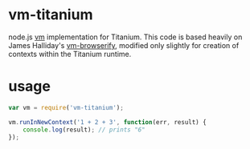 # vm-titanium

node.js [vm](http://nodejs.org/api/vm.html) implementation for Titanium. This code is based heavily on James Halliday's [vm-browserify](https://github.com/substack/vm-browserify), modified only slightly for creation of contexts within the Titanium runtime.

# usage

```js
var vm = require('vm-titanium');

vm.runInNewContext('1 + 2 + 3', function(err, result) {
	console.log(result); // prints "6"
});
```

